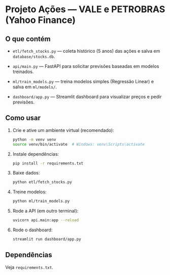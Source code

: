 # Projeto Ações — VALE e PETROBRAS (Yahoo Finance)



## O que contém


- `etl/fetch_stocks.py` — coleta histórico (5 anos) das ações e salva em `database/stocks.db`.

- `api/main.py` — FastAPI para solicitar previsões baseadas em modelos treinados.

- `ml/train_models.py` — treina modelos simples (Regressão Linear) e salva em `ml/models/`.

- `dashboard/app.py` — Streamlit dashboard para visualizar preços e pedir previsões.


## Como usar


1. Crie e ative um ambiente virtual (recomendado):


   ```bash
   python -m venv venv
   source venv/bin/activate  # Windows: venv\Scripts\activate
   ```


2. Instale dependências:


   ```bash
   pip install -r requirements.txt
   ```


3. Baixe dados:


   ```bash
   python etl/fetch_stocks.py
   ```


4. Treine modelos:


   ```bash
   python ml/train_models.py
   ```


5. Rode a API (em outro terminal):


   ```bash
   uvicorn api.main:app --reload
   ```


6. Rode o dashboard:


   ```bash
   streamlit run dashboard/app.py
   ```


## Dependências


Veja `requirements.txt`.

